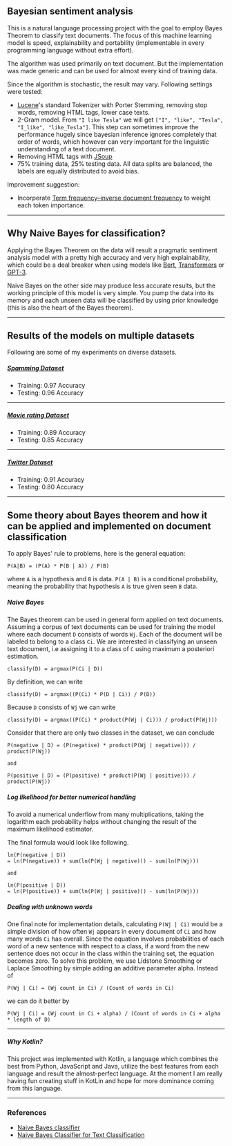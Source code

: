 ## Bayesian sentiment analysis

This is a natural language processing project with the goal to employ Bayes Theorem to classify text documents. The focus of 
this machine learning model is speed, explainability and portability (implementable in every programming language without extra effort).

The algorithm was used primarily on text document. But the implementation was made generic and can be used for almost every kind
of training data.

Since the algorithm is stochastic, the result may vary. Following settings were tested:

- [Lucene](https://github.com/apache/lucene-solr)'s standard Tokenizer with Porter Stemming, removing stop words, removing HTML tags, lower case texts.
- 2-Gram model. From `"I like Tesla"` we will get `["I", "like", "Tesla", "I_like", "like_Tesla"]`. This step can sometimes improve the 
performance hugely since bayesian inference ignores completely that order of words, which however can very important for the 
linguistic understanding of a text document.
- Removing HTML tags with [JSoup](https://github.com/jhy/jsoup)
- 75% training data, 25% testing data. All data splits are balanced, the labels are equally distributed to avoid bias. 

Improvement suggestion:
- Incorperate [Term frequency–inverse document frequency](https://en.wikipedia.org/wiki/Tf%E2%80%93idf) to weight each token importance.

---

## Why Naive Bayes for classification?

Applying the Bayes Theorem on the data will result a pragmatic sentiment analysis model with a pretty high accuracy and very high explainability, which could be a deal breaker when using models like [Bert](https://github.com/google-research/bert), [Transformers](https://github.com/huggingface/transformers) or [GPT-3](https://en.wikipedia.org/wiki/GPT-3).

Naive Bayes on the other side may produce less accurate results, but the working principle of this model is very simple. You pump the data into its memory
and each unseen data will be classified by using prior knowledge (this is also the heart of the Bayes theorem). 

---

## Results of the models on multiple datasets

Following are some of my experiments on diverse datasets.

##### [Spamming Dataset](https://www.kaggle.com/uciml/sms-spam-collection-dataset)
- Training: 0.97 Accuracy
- Testing: 0.96 Accuracy

---

##### [Movie rating Dataset](https://www.kaggle.com/lakshmi25npathi/imdb-dataset-of-50k-movie-reviews)
- Training: 0.89 Accuracy
- Testing: 0.85 Accuracy

---

##### [Twitter Dataset](https://www.kaggle.com/kazanova/sentiment140)
- Training: 0.91 Accuracy
- Testing: 0.80 Accuracy

---

## Some theory about Bayes theorem and how it can be applied and implemented on document classification

To apply Bayes' rule to problems, here is the general equation:

`
P(A|B) = (P(A) * P(B | A)) / P(B)
`

where `A` is a hypothesis and `B` is data. `P(A | B)` is a conditional probability, meaning the probability that hypothesis `A` is true 
given seen `B` data. 

##### Naive Bayes 

The Bayes theorem can be used in general form applied on text documents. Assuming a corpus of text documents can be used for training 
the model where each document `D` consists of words `Wj`. Each of the document will be labeled to belong to a class `Ci`. We 
are interested in classifying an unseen text document, i.e assigning it to a class of `C` using maximum a posteriori estimation.

`
classify(D) = argmax(P(Ci | D))
`

By definition, we can write

`
classify(D) = argmax((P(Ci) * P(D | Ci)) / P(D))
`

Because `D` consists of `Wj` we can write

`
classify(D) = argmax((P(Ci) * product(P(Wj | Ci))) / product(P(Wj)))
`

Consider that there are only two classes in the dataset, we can conclude 

```
P(negative | D) = (P(negative) * product(P(Wj | negative))) / product(P(Wj))

and 

P(positive | D) = (P(positive) * product(P(Wj | positive))) / product(P(Wj))
```

##### Log likelihood for better numerical handling

To avoid a numerical underflow from many multiplications, taking the logarithm each probability helps without changing the result of the 
maximum likelihood estimator.

The final formula would look like following. 

```
ln(P(negative | D)) 
= ln(P(negative)) + sum(ln(P(Wj | negative))) - sum(ln(P(Wj)))

and 

ln(P(positive | D)) 
= ln(P(positive)) + sum(ln(P(Wj | positive))) - sum(ln(P(Wj)))
```

##### Dealing with unknown words

One final note for implementation details, calculating `P(Wj | Ci)` would be a simple division of how often `Wj` appears in 
every document of `Ci` and how many words `Ci` has overall. Since the equation involves probabilities of each word of a new sentence with 
respect to a class, if a word from the new sentence does not occur in the class within the training set, the equation becomes zero. 
To solve this problem, we use Lidstone Smoothing or Laplace Smoothing by simple adding an additive parameter alpha. Instead of 

```
P(Wj | Ci) = (Wj count in Ci) / (Count of words in Ci)
```

we can do it better by 

```
P(Wj | Ci) = (Wj count in Ci + alpha) / (Count of words in Ci + alpha * length of D)
```

---

##### Why Kotlin?

This project was implemented with Kotlin, a language which combines the best from Python, JavaScript and Java, utilize the best features from each language and result the almost-perfect language. At the moment I am really having fun creating stuff in KotLin and hope for more dominance coming from this language.

---

### References
- [Naive Bayes classifier](https://en.wikipedia.org/wiki/Naive_Bayes_classifier#Probabilistic_model)
- [Naive Bayes Classifier for Text Classification](https://medium.com/analytics-vidhya/naive-bayes-classifier-for-text-classification-556fabaf252b)
